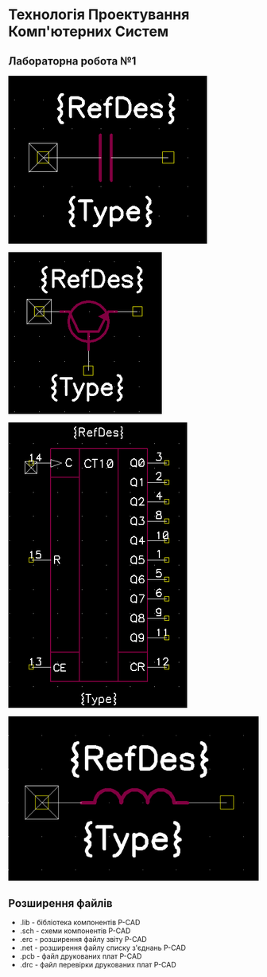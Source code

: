 # Технологія Проектування Комп'ютерних Систем


## Лабораторна робота №1

![Sample player](pictures/lab1_CAPACITOR.png)

![Sample player](pictures/lab1_NPN.png)

![Sample player](pictures/lab1_K561IE8.png)

![Sample player](pictures/lab1_THROTTLE.png)


## Розширення файлів 
* .lib - бібліотека компонентів P-CAD
* .sch - схеми компонентів P-CAD
* .erc - розширення файлу звіту P-CAD
* .net - розширення файлу списку з'єднань P-CAD
* .pcb - файл друкованих плат P-CAD
* .drc - файл перевірки друкованих плат P-CAD
